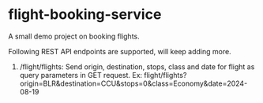 # flight-booking-service
A small demo project on booking flights.

Following REST API endpoints are supported, will keep adding more.
1. /flight/flights: Send origin, destination, stops, class and date for flight as query parameters in GET request.
   Ex: flight/flights?origin=BLR&destination=CCU&stops=0&class=Economy&date=2024-08-19
